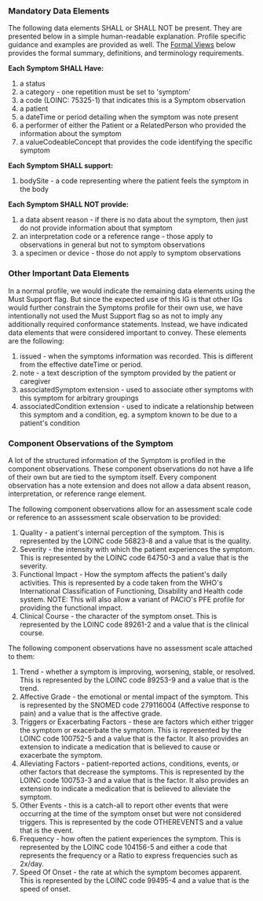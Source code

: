 
### Mandatory Data Elements

The following data elements SHALL or SHALL NOT be present. They are presented below in a simple human-readable explanation. Profile specific guidance and examples are provided as well. The [Formal Views](#profile) below provides the formal summary, definitions, and terminology requirements.  

**Each Symptom SHALL Have:**

1. a status
1. a category - one repetition must be set to 'symptom'
1. a code (LOINC: 75325-1) that indicates this is a Symptom observation
1. a patient
1. a dateTime or period detailing when the symptom was note present
1. a performer of either the Patient or a RelatedPerson who provided the information about the symptom
1. a valueCodeableConcept that provides the code identifying the specific symptom

**Each Symptom SHALL support:**

1. bodySite - a code representing where the patient feels the symptom in the body

**Each Symptom SHALL NOT provide:**

1. a data absent reason - if there is no data about the symptom, then just do not provide information about that symptom
1. an interpretation code or a reference range - those apply to observations in general but not to symptom observations
1. a specimen or device - those do not apply to symptom observations

### Other Important Data Elements
In a normal profile, we would indicate the remaining data elements using the Must Support flag.  But since the expected use of this IG is that other IGs would further constrain the Symptoms profile for their own use, we have intentionally not used the Must Support flag so as not to imply any additionally required conformance statements.  Instead, we have indicated data elements that were considered important to convey.  These elements are the following:

1. issued - when the symptoms information was recorded.  This is different from the effective dateTime or period.
1. note - a text description of the symptom provided by the patient or caregiver
1. associatedSymptom extension - used to associate other symptoms with this symptom for arbitrary groupings
1. associatedCondition extension - used to indicate a relationship between this symptom and a condition, eg. a symptom known to be due to a patient's condition

### Component Observations of the Symptom
A lot of the structured information of the Symptom is profiled in the component observations.  These component observations do not have a life of their own but are tied to the symptom itself.  Every component observation has a note extension and does not allow a data absent reason, interpretation, or reference range element.

The following component observations allow for an assessment scale code or reference to an asssessment scale observation to be provided:

1. Quality - a patient's internal perception of the symptom.  This is represented by the LOINC code 56823-8 and a value that is the quality.
1. Severity - the intensity with which the patient experiences the symptom.  This is represented by the LOINC code 64750-3 and a value that is the severity.
1. Functional Impact - How the symptom affects the patient's daily activities. This is represented by a code taken from the WHO's International Classification of Functioning, Disability and Health code system.  NOTE: This will also allow a variant of PACIO's PFE profile for providing the functional impact.
1. Clinical Course - the character of the symptom onset.  This is represented by the LOINC code 89261-2 and a value that is the clinical course. 

The following component observations have no assessment scale attached to them:

1. Trend - whether a symptom is improving, worsening, stable, or resolved.  This is represented by the LOINC code 89253-9 and a value that is the trend.
1. Affective Grade - the emotional or mental impact of the symptom.  This is represented by the SNOMED code 279116004 (Affective response to pain) and a value that is the affective grade.
1. Triggers or Exacerbating Factors - these are factors which either trigger the symptom or exacerbate the symptom.  This is represented by the LOINC code 100752-5 and a value that is the factor.  It also provides an extension to indicate a medication that is believed to cause or exacerbate the symptom.
1. Alleviating Factors - patient-reported actions, conditions, events, or other factors that decrease the symptoms. This is represented by the LOINC code 100753-3 and a value that is the factor. It also provides an extension to indicate a medication that is believed to alleviate the symptom.
1. Other Events - this is a catch-all to report other events that were occurring at the time of the symptom onset but were not considered triggers.  This is represented by the code OTHEREVENTS and a value that is the event.
1. Frequency - how often the patient experiences the symptom.  This is represented by the LOINC code 104156-5 and either a code that represents the frequency or a Ratio to express frequencies such as 2x/day.
1. Speed Of Onset - the rate at which the symptom becomes apparent.  This is represented by the LOINC code 99495-4 and a value that is the speed of onset.


